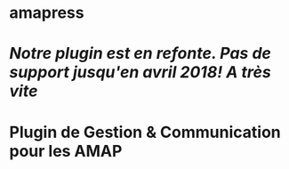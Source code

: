# amapress
# ***Notre plugin est en refonte. Pas de support jusqu'en avril 2018! A très vite*** 
# Plugin de Gestion & Communication pour les AMAP
